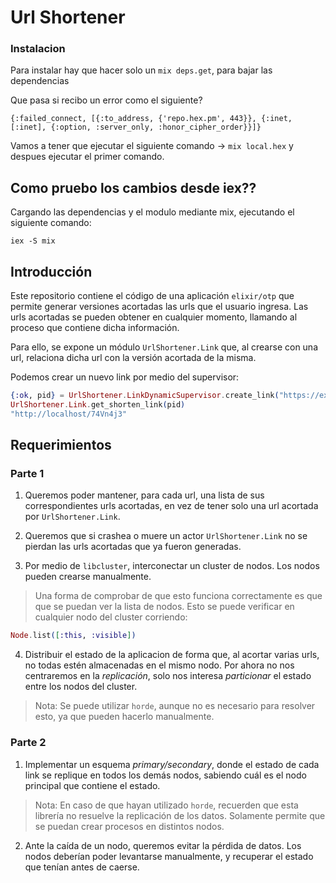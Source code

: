 # Url Shortener

### Instalacion

Para instalar hay que hacer solo un `mix deps.get`, para bajar las dependencias

Que pasa si recibo un error como el siguiente?

```
{:failed_connect, [{:to_address, {'repo.hex.pm', 443}}, {:inet, [:inet], {:option, :server_only, :honor_cipher_order}}]}
```

Vamos a tener que ejecutar el siguiente comando -> `mix local.hex` y despues ejecutar el primer comando.

## Como pruebo los cambios desde iex??

Cargando las dependencias y el modulo mediante mix, ejecutando el siguiente comando:

`iex -S mix`

## Introducción

Este repositorio contiene el código de una aplicación `elixir/otp` que permite generar versiones acortadas las urls que el usuario ingresa. Las urls acortadas se pueden obtener en cualquier momento, llamando al proceso que contiene dicha información. 

Para ello, se expone un módulo `UrlShortener.Link` que, al crearse con una url, relaciona dicha url con la versión acortada de la misma.

Podemos crear un nuevo link por medio del supervisor:

```elixir
{:ok, pid} = UrlShortener.LinkDynamicSupervisor.create_link("https://example.com/aftermath.html")
UrlShortener.Link.get_shorten_link(pid)
"http://localhost/74Vn4j3"
```

## Requerimientos

### Parte 1

1. Queremos poder mantener, para cada url, una lista de sus correspondientes urls acortadas, en vez de tener solo una url acortada por `UrlShortener.Link`.

2. Queremos que si crashea o muere un actor `UrlShortener.Link` no se pierdan las urls acortadas que ya fueron generadas. 

3. Por medio de `libcluster`, interconectar un cluster de nodos. Los nodos pueden crearse manualmente.

> Una forma de comprobar de que esto funciona correctamente es que que se puedan ver la lista de nodos. Esto se puede verificar en cualquier nodo del cluster corriendo:

```elixir
Node.list([:this, :visible])
```

4. Distribuir el estado de la aplicacion de forma que, al acortar varias urls, no todas estén almacenadas en el mismo nodo. Por ahora no nos centraremos en la _replicación_, solo nos interesa _particionar_ el estado entre los nodos del cluster.

> Nota: Se puede utilizar `horde`, aunque no es necesario para resolver esto, ya que pueden hacerlo manualmente.

### Parte 2

1. Implementar un esquema _primary/secondary_, donde el estado de cada link se replique en todos los demás nodos, sabiendo cuál es el nodo principal que contiene el estado.

> Nota: En caso de que hayan utilizado `horde`, recuerden que esta librería no resuelve la replicación de los datos. Solamente permite que se puedan crear procesos en distintos nodos. 

2. Ante la caída de un nodo, queremos evitar la pérdida de datos. Los nodos deberían poder levantarse manualmente, y recuperar el estado que tenían antes de caerse.
